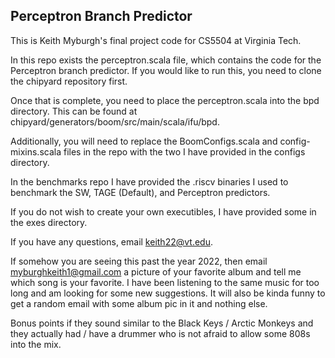 ## **Perceptron Branch Predictor**

This is Keith Myburgh's final project code for CS5504 at Virginia Tech.

In this repo exists the perceptron.scala file, which contains the code
for the Perceptron branch predictor. If you would like to run this, you
need to clone the chipyard repository first.

Once that is complete, you need to place the perceptron.scala into the bpd
directory. This can be found at chipyard/generators/boom/src/main/scala/ifu/bpd.

Additionally, you will need to replace the BoomConfigs.scala and
config-mixins.scala files in the repo with the two I have provided in the
configs directory.

In the benchmarks repo I have provided the .riscv binaries I used to benchmark
the SW, TAGE (Default), and Perceptron predictors.

If you do not wish to create your own executibles, I have provided some in the
exes directory.

If you have any questions, email keith22@vt.edu.

If somehow you are seeing this past the year 2022, then email
myburghkeith1@gmail.com a picture of your favorite album and tell me which
song is your favorite. I have been listening to the same music for too long 
and am looking for some new suggestions. It will also be kinda funny to get a
random email with some album pic in it and nothing else.

Bonus points if they sound similar to the Black Keys / Arctic Monkeys and they
actually had / have a drummer who is not afraid to allow some 808s into the mix. 
